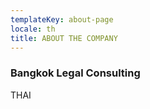 ```yaml
---
templateKey: about-page
locale: th
title: ABOUT THE COMPANY
---
```

### Bangkok Legal Consulting

THAI
